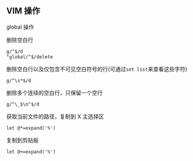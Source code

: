 ## VIM 操作

global 操作

删除空白行
```vimscript
g/^$/d
"global/^$/delete
```

删除空白行以及仅包含不可见空白符号的行(可通过`set list`来查看这些字符)
```vimscript
g/^\s*$/d
```

删除多个连续的空白行，只保留一个空行
```vimscript
g/^\_$\n^$/d
```

获取当前文件的路径，复制到 X 主选择区
```
let @*=expand('%')
```
复制到剪贴板
```
let @+=expand('%')
```
